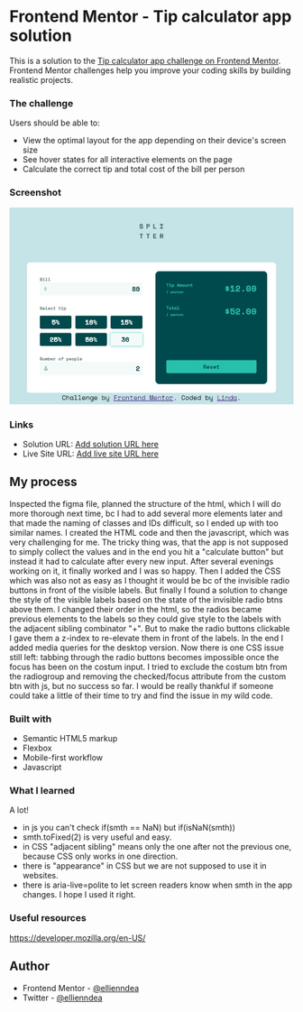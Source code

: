 # Frontend Mentor - Tip calculator app solution

This is a solution to the [Tip calculator app challenge on Frontend Mentor](https://www.frontendmentor.io/challenges/tip-calculator-app-ugJNGbJUX). Frontend Mentor challenges help you improve your coding skills by building realistic projects.

### The challenge

Users should be able to:

- View the optimal layout for the app depending on their device's screen size
- See hover states for all interactive elements on the page
- Calculate the correct tip and total cost of the bill per person

### Screenshot

![](images/screenshot.jpg)

### Links

- Solution URL: [Add solution URL here](https://your-solution-url.com)
- Live Site URL: [Add live site URL here](https://your-live-site-url.com)

## My process

Inspected the figma file, planned the structure of the html, which I will do more thorough next time, bc I had to add several more elements later and that made the naming of classes and IDs difficult, so I ended up with too similar names. 
I created the HTML code and then the javascript, which was very challenging for me. The tricky thing was, that the app is not supposed to simply collect the values and in the end you hit a "calculate button" but instead it had to calculate after every new input. After several evenings working on it, it finally worked and I was so happy.
Then I added the CSS which was also not as easy as I thought it would be bc of the invisible radio buttons in front of the visible labels. But finally I found a solution to change the style of the visible labels based on the state of the invisible radio btns above them. I changed their order in the html, so the radios became previous elements to the labels so they could give style to the labels with the adjacent sibling combinator "+". But to make the radio buttons clickable I gave them a z-index to re-elevate them in front of the labels. 
In the end I added media queries for the desktop version. 
Now there is one CSS issue still left: tabbing through the radio buttons becomes impossible once the focus has been on the costum input. I tried to exclude the costum btn from the radiogroup and removing the checked/focus attribute from the custom btn with js, but no success so far. I would be really thankful if someone could take a little of their time to try and find the issue in my wild code. 

### Built with

- Semantic HTML5 markup
- Flexbox
- Mobile-first workflow
- Javascript

### What I learned

A lot! 
- in js you can't check if(smth == NaN)  but if(isNaN(smth)) 
- smth.toFixed(2) is very useful and easy.
- in CSS "adjacent sibling" means only the one after not the previous one, because CSS only works in one direction. 
- there is "appearance" in CSS but we are not supposed to use it in websites.
- there is aria-live=polite to let screen readers know when smth in the app changes. I hope I used it right. 

### Useful resources

https://developer.mozilla.org/en-US/

## Author

- Frontend Mentor - [@ellienndea](https://www.frontendmentor.io/profile/ellienndea)
- Twitter - [@ellienndea](https://www.twitter.com/ellienndea)
